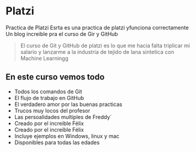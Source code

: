 # Platzi
Practica de Platzi
Esrta es una practica de platzi yfunciona correctamente
Un blog increible pra el curso de Gir y GitHub
> El curso de Git y GitHub de platzi es lo que me hacia falta triplicar mi salario y lanzarme a la industria de tejido de lana sintetica con Machine Learningg

## En este curso vemos todo
* Todos los comandos de Git
* El flujo de trabajo en GitHub
* El verdadero amor por las buenas practicas
* Trucos muy locos del profesor
* Las persoalidades multiples de Freddy´
* Creado por el increible Félix
* Creado por el increible Félix
* Incluye ejemplos en Windows, linux y mac
* Disponibles para todas las edades
